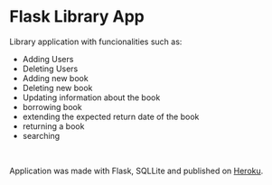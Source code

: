 # Flask Library App
Library application with funcionalities such as:
- Adding Users
- Deleting Users
- Adding new book
- Deleting new book
- Updating information about the book
- borrowing book
- extending the expected return date of the book
- returning a book
- searching
<br />

Application was made with Flask, SQLLite and published on [Heroku](https://myfirstflaskapp-4b422bc84196.herokuapp.com).
